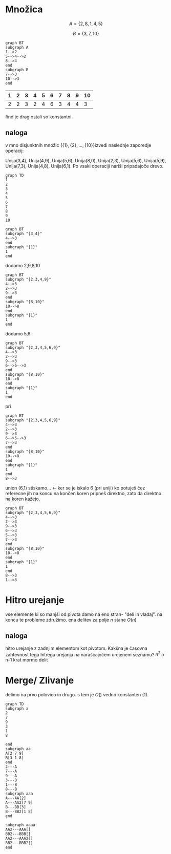 
# Množica
$$A=\{2,8,1,4,5\}$$

$$B=\{3,7,10\}$$

```mermaid
graph BT
subgraph A
1-->2
5-->4-->2
8-->4
end
subgraph B
7-->3
10-->3
end
```


| 1   | 2   | 3   | 4   | 5   | 6   | 7   | 8   | 9   | 10  |
| --- | --- | --- | --- | --- | --- | --- | --- | --- | --- |
| 2   | 2   | 3   | 2   | 4   | 6   | 3   | 4   | 4   | 3   |

find je drag ostali so konstantni.


## naloga
v mno disjunktnih množic $\{\{1\},\{2\},...,\{10\}\}$izvedi naslednje zaporedje operacij:

Unija(3,4), Unija(4,9), Unija(5,6), Unija(8,0), Unija(2,3), Unija(5,6), Unija(5,9), Unija(7,3), Unija(4,8), Unija(6,1).
Po vsaki operaciji  nariši pripadajoče drevo.
```mermaid
graph TD
1
2
3
4
5
6
7
8
9
10
```
```mermaid
graph BT
subgraph "{3,4}"
4-->3
end
subgraph "{1}"
1
end
```
dodamo 2,9,8,10
```mermaid
graph BT
subgraph "{2,3,4,9}"
4-->3
2-->3
9-->3
end
subgraph "{8,10}"
10-->8
end
subgraph "{1}"
1
end
```
dodamo 5,6
```mermaid
graph BT
subgraph "{2,3,4,5,6,9}"
4-->3
2-->3
9-->3
6-->5-->3
end
subgraph "{8,10}"
10-->8
end
subgraph "{1}"
1
end
```
pri 

```mermaid
graph BT
subgraph "{2,3,4,5,6,9}"
4-->3
2-->3
9-->3
6-->5-->3
7-->3
end
subgraph "{8,10}"
10-->8
end
subgraph "{1}"
1
end
8-->3
```

union (6,1)
stiskamo... <- ker se je iskalo 6 (pri uniji) ko potuješ čez referecne jih na koncu na končen koren pripneš direktno, zato da direktno na koren kažejo.
```mermaid
graph BT
subgraph "{2,3,4,5,6,9}"
4-->3
2-->3
9-->3
6-->3
5-->3
7-->3
end
subgraph "{8,10}"
10-->8
end
subgraph "{1}"
1
end
8-->3
1-->3
```

# Hitro urejanje
vse elemente ki so manjši od pivota damo na eno stran- "deli in vladaj". na koncu te probleme združimo.
ena delitev za polje $n$ stane $O(n)$

## naloga
hitro urejanje z zadnjim elementom kot pivotom. Kakšna je časovna zahtevnost tega hitrega urejanja na naraščajočem urejenem seznamu? $n^2$-> n-1 krat mormo delit

# Merge/ Zlivanje
delimo na prvo polovico in drugo. s tem je $O()$ vedno konstanten (1). 

```mermaid
graph TD
subgraph a
2
7
9
3
1
8

end
subgraph aa
A[2 7 9]
B[3 1 8]
end
2---A
7---A
9---A
3---B
1---B
8---B
subgraph aaa
A---AA[2]
A---AA2[7 9]
B---BB[3]
B---BB2[1 8]
end

subgraph aaaa
AA2---AAA[]
BB2---BBB[]
AA2---AAA2[]
BB2---BBB2[]
end

```
